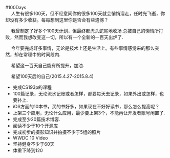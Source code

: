
#100Days  
&emsp; 人生有很多100天，但不经意间你的很多100天就会悄悄溜走，任时光飞逝，你却没有多少收获。每每想到这里你是否会有些遗憾？  

&emsp; 我曾制定了好多个100天计划，但最终都虎头蛇尾地收场.总被自己的懒惰所打败，然而我想改变这一切，所以有一个全新的一百天出炉了.  

&emsp; 今年要完成好多事情，无论是技术上还是生活上。有些事情感觉来的那么突然，却在常理中的时间段内.  

&emsp; 希望这一百天自己能有所提升，加油.

&emsp; 希望100天后的自己(2015.4.27-2015.8.4)   

*  完成CS193p的课程  
*  100篇记录，无论流水记账或者怎样，都要每天去记录，如果外出或怎样，也要补上.  
*  iOS方面的10本书，买的书好多，如果现在不好好读书，那么怎么提高呢？  
*  上架三个应用，无论什么应用，最少要上架3个，不能再让开发者账号闲置了.  
*  完成至少20篇技术博客.  
*  阅读不少于10个开源库  
*  完成初步的摄影知识并拍摄不少于5组的照片  
*  WWDC 10 Video  
*  坚持健身不少于60天  
*  体重下降到120   

